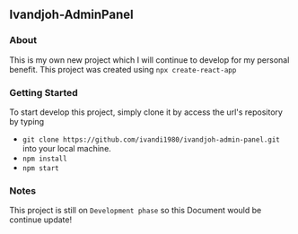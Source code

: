 ## Ivandjoh-AdminPanel

### About

This is my own new project which I will continue to develop for my personal benefit. This project was created using `npx create-react-app`

### Getting Started

To start develop this project, simply clone it by access the url's repository by typing <br />

- `git clone https://github.com/ivandi1980/ivandjoh-admin-panel.git` into your local machine.
- `npm install`
- `npm start`

### Notes

This project is still on `Development phase` so this Document would be continue update!
